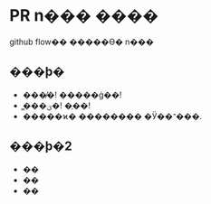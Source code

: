 # PR n��� ����
github flow�� �����ϴ� n���

## ���þ�
- ���̸�! �����ġ��!
- �̻��ؾ�! �ֶ��!
- �����ϰ� �������� �Ӱ��־���.

## ���þ�2
- ��
- ��
- ��
